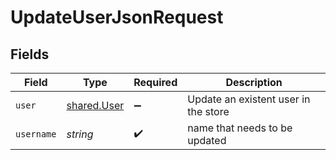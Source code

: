 # UpdateUserJsonRequest


## Fields

| Field                                             | Type                                              | Required                                          | Description                                       |
| ------------------------------------------------- | ------------------------------------------------- | ------------------------------------------------- | ------------------------------------------------- |
| `user`                                            | [shared.User](../../../sdk/models/shared/user.md) | :heavy_minus_sign:                                | Update an existent user in the store              |
| `username`                                        | *string*                                          | :heavy_check_mark:                                | name that needs to be updated                     |